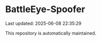 # BattleEye-Spoofer

Last updated: 2025-06-08 22:35:29

This repository is automatically maintained.
